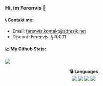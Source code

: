 <!-- Ferenvis -->
### Hi, im Ferenvis 👋

#### 📞 Contakt me:
- Email: farenvis.kontakt@adresik.net
- Discord: Ferenvis. ϟ#0001

#### 📈 My Github Stats:
<img align="left" src="https://github-readme-stats.vercel.app/api/?username=Ferenvis&show_icons=true&include_all_commits&theme=midnight-purple" />
<br>



<p align="center">
    <b>💣 Languages</b></br>
  <img src="https://img.shields.io/badge/java-blueviolet.svg?&style=for-the-badge&logo=java&logoColor=000000"/>
  <img src="https://img.shields.io/badge/mongodb-blueviolet.svg?&style=for-the-badge&logo=mongodb&logoColor=000000"/>
  <img src="https://img.shields.io/badge/python-blueviolet.svg?&style=for-the-badge&logo=python&logoColor=000000"/>
  <img src="https://img.shields.io/badge/html-blueviolet.svg?&style=for-the-badge&logo=html5&logoColor=000000"/>
  </p>
<!-- Ferenvis -->
